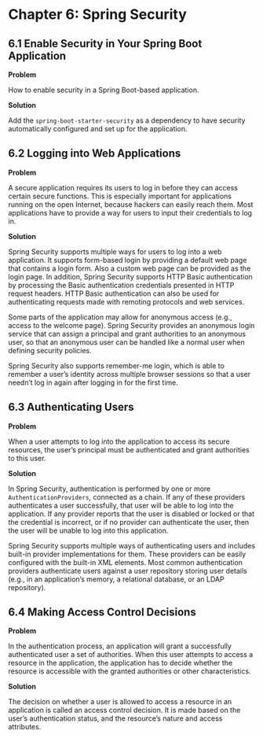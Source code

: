 # Chapter 6: Spring Security

## 6.1 Enable Security in Your Spring Boot Application

**Problem**

How to enable security in a Spring Boot-based application.

**Solution**

Add the `spring-boot-starter-security` as a dependency to have security automatically configured and set up for the application.

## 6.2 Logging into Web Applications

**Problem**

A secure application requires its users to log in before they can access certain secure functions. This is especially important for applications running on the open Internet, because hackers can easily reach them. Most applications have to provide a way for users to input their credentials to log in.

**Solution**

Spring Security supports multiple ways for users to log into a web application. It supports form-based login by providing a default web page that contains a login form. Also a custom web page can be provided as the login page. In addition, Spring Security supports HTTP Basic authentication by processing the Basic authentication credentials presented in HTTP request headers. HTTP Basic authentication can also be used for authenticating requests made with remoting protocols and web services.

Some parts of the application may allow for anonymous access (e.g., access to the welcome page). Spring Security provides an anonymous login service that can assign a principal and grant authorities to an anonymous user, so that an anonymous user can be handled like a normal user when defining security policies.

Spring Security also supports remember-me login, which is able to remember a user’s identity across multiple browser sessions so that a user needn’t log in again after logging in for the first time.

## 6.3 Authenticating Users

**Problem**

When a user attempts to log into the application to access its secure resources, the user’s principal must be authenticated  and grant authorities to this user.

**Solution**

In Spring Security, authentication is performed by one or more `AuthenticationProviders`, connected as a chain. If any of these providers authenticates a user successfully, that user will be able to log into the application. If any provider
reports that the user is disabled or locked or that the credential is incorrect, or if no provider can authenticate the user, then the user will be unable to log into this application.

Spring Security supports multiple ways of authenticating users and includes built-in provider implementations for them. These providers can be easily configured with the built-in XML elements. Most common authentication providers authenticate users against a user repository storing user details (e.g., in an application’s memory, a relational database, or an LDAP repository).

## 6.4 Making Access Control Decisions

**Problem**

In the authentication process, an application will grant a successfully authenticated user a set of authorities. When this user attempts to access a resource in the application, the application has to decide whether the resource is accessible with the granted authorities or other characteristics.

**Solution**

The decision on whether a user is allowed to access a resource in an application is called an access control decision. It is made based on the user’s authentication status, and the resource’s nature and access attributes.
